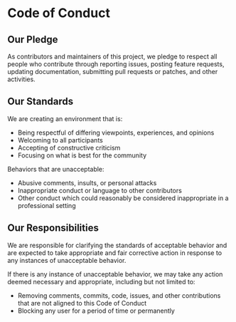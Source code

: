 # Code of Conduct

## Our Pledge

As contributors and maintainers of this project, we pledge to respect all people who contribute through reporting issues, posting feature requests, updating documentation, submitting pull requests or patches, and other activities.

## Our Standards

We are creating an environment that is:

- Being respectful of differing viewpoints, experiences, and opinions
- Welcoming to all participants
- Accepting of constructive criticism
- Focusing on what is best for the community

Behaviors that are unacceptable:

- Abusive comments, insults, or personal attacks
- Inappropriate conduct or language to other contributors
- Other conduct which could reasonably be considered inappropriate in a professional setting

## Our Responsibilities

We are responsible for clarifying the standards of acceptable behavior and are expected to take appropriate and fair corrective action in response to any instances of unacceptable behavior.

If there is any instance of unacceptable behavior, we may take any action deemed necessary and appropriate, including but not limited to:

- Removing comments, commits, code, issues, and other contributions that are not aligned to this Code of Conduct
- Blocking any user for a period of time or permanently